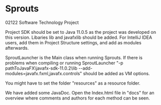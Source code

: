 # Sprouts
02122 Software Technology Project

Project SDK should be set to Java 11.0.5 as the project was developed on this version.
Libaries lib and javafxlib should be added. For IntelliJ IDEA users, add them in Project Structure settings, and add as modules afterwards.

SproutLauncher is the Main class when running Sprouts.
If there is problems when compiling or running SproutLauncher "-p pathToJavaFX\javafx-sdk-11.0.2\lib --add-modules=javafx.fxml,javafx.controls" should be added as VM options.

You might have to set the folder "resources" as a resource folder.

We have added some JavaDoc. Open the Index.html file in "docs" for an overview where comments and authors for each method can be seen. 
